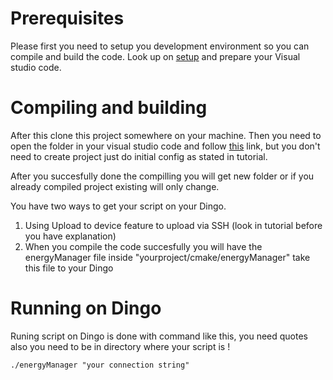 # Prerequisites
Please first you need to setup you development environment so you can compile and build the code. 
Look up on [setup](https://docs.microsoft.com/en-us/azure/iot-edge/how-to-vs-code-develop-module) and prepare your Visual studio code.

# Compiling and building
After this clone this project somewhere on your machine. 
Then you need to open the folder in your visual studio code and follow [this](https://github.com/Microsoft/vscode-iot-workbench/blob/master/docs/embedded-linux/embedded-linux-get-started.md) link, but you don't need to create project just do initial config as stated in tutorial.

After you succesfully done the compilling you will get new folder or if you already compiled project existing will only change.

You have two ways to get your script on your Dingo.

1. Using Upload to device feature to upload via SSH (look in tutorial before you have explanation)
2. When you compile the code succesfully you will have the energyManager file inside "yourproject/cmake/energyManager" take this file to your Dingo 


# Running on Dingo
Runing script on Dingo is done with command like this, you need quotes also you need to be in directory where your script is !

`./energyManager "your connection string"`
